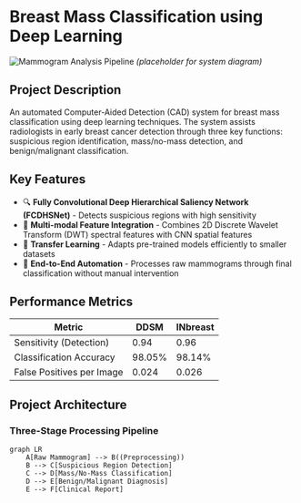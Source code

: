 # Breast Mass Classification using Deep Learning

![Mammogram Analysis Pipeline](https://via.placeholder.com/800x400?text=Mammogram+Analysis+Pipeline) *(placeholder for system diagram)*

## Project Description

An automated Computer-Aided Detection (CAD) system for breast mass classification using deep learning techniques. The system assists radiologists in early breast cancer detection through three key functions: suspicious region identification, mass/no-mass detection, and benign/malignant classification.

## Key Features

- 🔍 **Fully Convolutional Deep Hierarchical Saliency Network (FCDHSNet)** - Detects suspicious regions with high sensitivity
- 🌈 **Multi-modal Feature Integration** - Combines 2D Discrete Wavelet Transform (DWT) spectral features with CNN spatial features
- 🔄 **Transfer Learning** - Adapts pre-trained models efficiently to smaller datasets
- 🤖 **End-to-End Automation** - Processes raw mammograms through final classification without manual intervention

## Performance Metrics

| Metric                      | DDSM    | INbreast |
|-----------------------------|---------|----------|
| Sensitivity (Detection)     | 0.94    | 0.96     |
| Classification Accuracy     | 98.05%  | 98.14%   |
| False Positives per Image   | 0.024   | 0.026    |

## Project Architecture

### Three-Stage Processing Pipeline

```mermaid
graph LR
    A[Raw Mammogram] --> B((Preprocessing))
    B --> C[Suspicious Region Detection]
    C --> D[Mass/No-Mass Classification]
    D --> E[Benign/Malignant Diagnosis]
    E --> F[Clinical Report]
